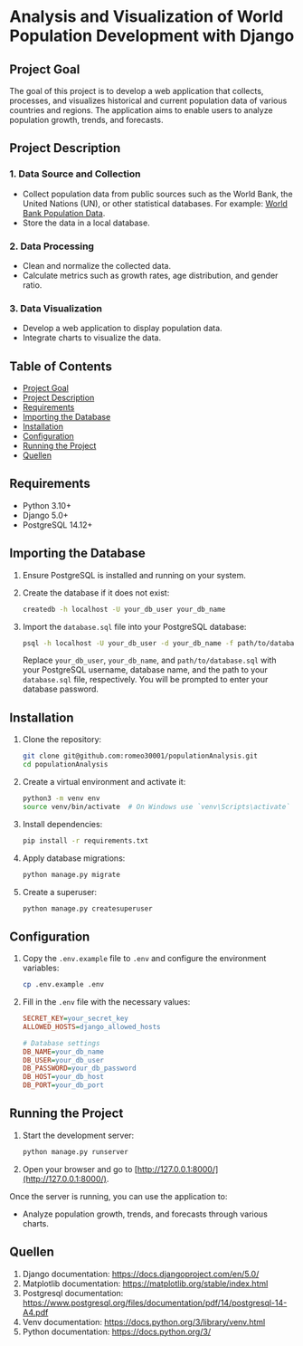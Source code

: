 # Analysis and Visualization of World Population Development with Django

## Project Goal
The goal of this project is to develop a web application that collects, processes, and visualizes historical and current population data of various countries and regions. The application aims to enable users to analyze population growth, trends, and forecasts.

## Project Description
### 1. Data Source and Collection
- Collect population data from public sources such as the World Bank, the United Nations (UN), or other statistical databases. For example: [World Bank Population Data](https://data.worldbank.org/indicator/SP.POP.TOTL).
- Store the data in a local database.

### 2. Data Processing
- Clean and normalize the collected data.
- Calculate metrics such as growth rates, age distribution, and gender ratio.

### 3. Data Visualization
- Develop a web application to display population data.
- Integrate charts to visualize the data.

## Table of Contents
- [Project Goal](#project-goal)
- [Project Description](#project-description)
- [Requirements](#requirements)
- [Importing the Database](#importing-the-database)
- [Installation](#installation)
- [Configuration](#configuration)
- [Running the Project](#running-the-project)
- [Quellen](#quellen)


## Requirements
- Python 3.10+
- Django 5.0+
- PostgreSQL 14.12+

## Importing the Database
1. Ensure PostgreSQL is installed and running on your system.

2. Create the database if it does not exist:
    ```sh
    createdb -h localhost -U your_db_user your_db_name
    ```

3. Import the `database.sql` file into your PostgreSQL database:
    ```sh
    psql -h localhost -U your_db_user -d your_db_name -f path/to/database.sql
    ```
    Replace `your_db_user`, `your_db_name`, and `path/to/database.sql` with your PostgreSQL username, database name, and the path to your `database.sql` file, respectively. You will be prompted to enter your database password.

## Installation

1. Clone the repository:
    ```sh
    git clone git@github.com:romeo30001/populationAnalysis.git 
    cd populationAnalysis
    ```

2. Create a virtual environment and activate it:
    ```sh
    python3 -m venv env
    source venv/bin/activate  # On Windows use `venv\Scripts\activate`
    ```

3. Install dependencies:
    ```sh
    pip install -r requirements.txt
    ```

4. Apply database migrations:
    ```sh
    python manage.py migrate
    ```

5. Create a superuser:
    ```sh
    python manage.py createsuperuser
    ```


## Configuration
1. Copy the `.env.example` file to `.env` and configure the environment variables:
    ```sh
    cp .env.example .env
    ```

2. Fill in the `.env` file with the necessary values:
    ```ini
    SECRET_KEY=your_secret_key
    ALLOWED_HOSTS=django_allowed_hosts

    # Database settings
    DB_NAME=your_db_name
    DB_USER=your_db_user
    DB_PASSWORD=your_db_password
    DB_HOST=your_db_host
    DB_PORT=your_db_port
    ```

## Running the Project
1. Start the development server:
    ```sh
    python manage.py runserver
    ```

2. Open your browser and go to [http://127.0.0.1:8000/](http://127.0.0.1:8000/).


Once the server is running, you can use the application to:
- Analyze population growth, trends, and forecasts through various charts.

## Quellen
1. Django documentation: https://docs.djangoproject.com/en/5.0/
2. Matplotlib documentation: https://matplotlib.org/stable/index.html
3. Postgresql documentation: https://www.postgresql.org/files/documentation/pdf/14/postgresql-14-A4.pdf
4. Venv documentation: https://docs.python.org/3/library/venv.html
5. Python documentation: https://docs.python.org/3/